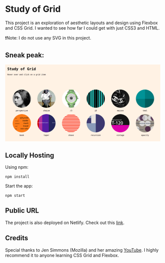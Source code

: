 # Study of Grid

This project is an exploration of aesthetic layouts and design using Flexbox and CSS Grid. I wanted to see how far I could get with just CSS3 and HTML.

❗Note: I do not use any SVG in this project.

## Sneak peak:

![Image](./teaser.png)

## Locally Hosting

Using npm:

```
npm install
```

Start the app:

```
npm start
```

## Public URL

The project is also deployed on Netlify. Check out this [link](https://study-of-grid.netlify.app/). 

## Credits

Special thanks to Jen Simmons (Mozilla) and her amazing [YouTube](https://www.youtube.com/channel/UC7TizprGknbDalbHplROtag). I highly recommend it to anyone learning CSS Grid and Flexbox.